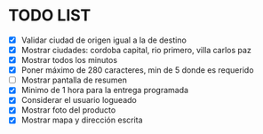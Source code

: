 # TODO LIST

* [X] Validar ciudad de origen igual a la de destino
* [X] Mostrar ciudades: cordoba capital, rio primero, villa carlos paz
* [X] Mostrar todos los minutos
* [X] Poner máximo de 280 caracteres, min de 5 donde es requerido
* [ ] Mostrar pantalla de resumen
* [X] Minimo de 1 hora para la entrega programada
* [X] Considerar el usuario logueado
* [X] Mostrar foto del producto
* [X] Mostrar mapa y dirección escrita